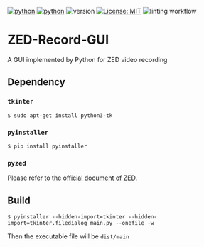 [![python](https://img.shields.io/badge/Python-3.9-3776AB.svg?style=flat&logo=python&logoColor=white)](https://www.python.org)
[![python](https://img.shields.io/badge/Python-3.10-3776AB.svg?style=flat&logo=python&logoColor=white)](https://www.python.org)
![version](https://img.shields.io/badge/version-1.0.0-red)
[![License: MIT](https://img.shields.io/badge/License-MIT-yellow.svg)](https://github.com/Kaminyou/ZED-Record-GUI/blob/main/LICENSE)
![linting workflow](https://github.com/Kaminyou/ZED-Record-GUI/actions/workflows/main.yml/badge.svg)
# ZED-Record-GUI
A GUI implemented by Python for ZED video recording

## Dependency
### `tkinter`
```
$ sudo apt-get install python3-tk
```

### `pyinstaller`
```
$ pip install pyinstaller
```

### `pyzed`
Please refer to the [official document of ZED](https://www.stereolabs.com/docs/app-development/python/install).

## Build
```
$ pyinstaller --hidden-import=tkinter --hidden-import=tkinter.filedialog main.py --onefile -w
```
Then the executable file will be `dist/main`

